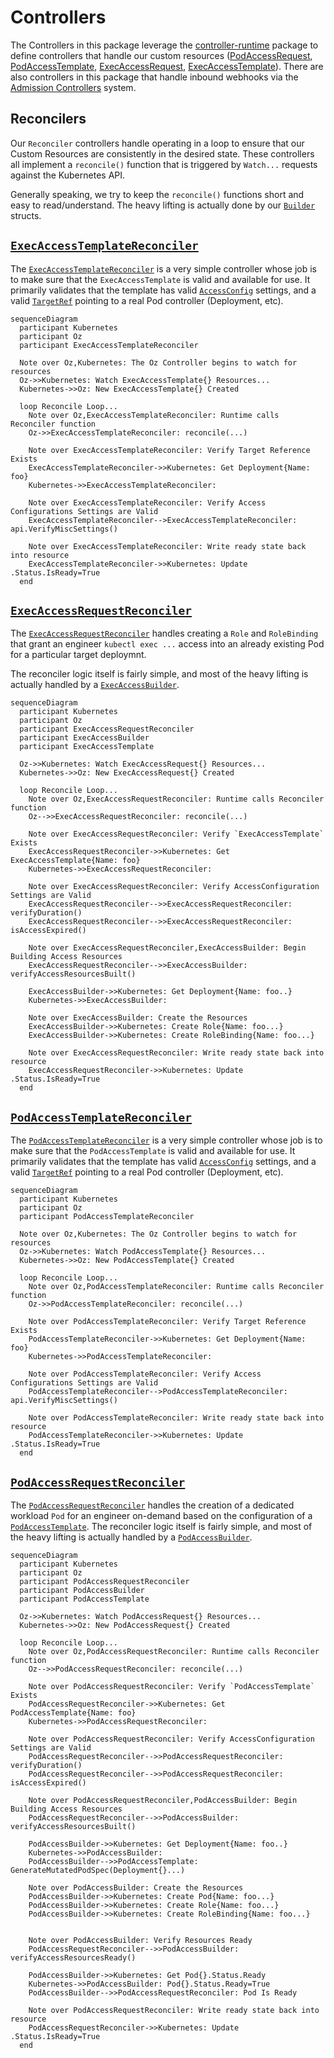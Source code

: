 [exec_access_request]: /API.md#execaccessrequest
[exec_access_template]: /API.md#execaccesstemplate
[pod_access_request]: /API.md#podaccessrequest
[pod_access_template]: /API.md#podaccesstemplate
[access_config]: /API.md#accessconfig
[target_ref]: /API.md#crossversionobjectreference
[builders]: ./builders/README.md
[runtime]: https://github.com/kubernetes-sigs/controller-runtime

# Controllers

The Controllers in this package leverage the [controller-runtime][runtime]
package to define controllers that handle our custom resources
([PodAccessRequest][pod_access_request],
[PodAccessTemplate][pod_access_template],
[ExecAccessRequest][exec_access_request],
[ExecAccessTemplate][exec_access_request]). There are also controllers in this
package that handle inbound webhooks via the [Admission
Controllers](https://kubernetes.io/docs/reference/access-authn-authz/admission-controllers/)
system.

## Reconcilers

Our `Reconciler` controllers handle operating in a loop to ensure that our
Custom Resources are consistently in the desired state. These controllers all
implement a `reconcile()` function that is triggered by `Watch...` requests
against the Kubernetes API.

Generally speaking, we try to keep the `reconcile()` functions short and easy
to read/understand. The heavy lifting is actually done by our
[`Builder`][builders] structs.

## [`ExecAccessTemplateReconciler`](exec_access_template_controller.go)

The [`ExecAccessTemplateReconciler`](exec_access_template_controller.go) is a
very simple controller whose job is to make sure that the `ExecAccessTemplate`
is valid and available for use. It primarily validates that the template has
valid [`AccessConfig`][access_config] settings, and a valid
[`TargetRef`][target_ref] pointing to a real Pod controller (Deployment, etc).

```mermaid
sequenceDiagram
  participant Kubernetes
  participant Oz
  participant ExecAccessTemplateReconciler
  
  Note over Oz,Kubernetes: The Oz Controller begins to watch for resources
  Oz->>Kubernetes: Watch ExecAccessTemplate{} Resources...
  Kubernetes->>Oz: New ExecAccessTemplate{} Created
  
  loop Reconcile Loop...
    Note over Oz,ExecAccessTemplateReconciler: Runtime calls Reconciler function
    Oz->>ExecAccessTemplateReconciler: reconcile(...)
    
    Note over ExecAccessTemplateReconciler: Verify Target Reference Exists
    ExecAccessTemplateReconciler->>Kubernetes: Get Deployment{Name: foo}
    Kubernetes->>ExecAccessTemplateReconciler: 
    
    Note over ExecAccessTemplateReconciler: Verify Access Configurations Settings are Valid
    ExecAccessTemplateReconciler-->ExecAccessTemplateReconciler: api.VerifyMiscSettings()
    
    Note over ExecAccessTemplateReconciler: Write ready state back into resource
    ExecAccessTemplateReconciler->>Kubernetes: Update .Status.IsReady=True
  end
```

## [`ExecAccessRequestReconciler`](exec_access_request_controller.go)

The [`ExecAccessRequestReconciler`](exec_access_request_controller.go) handles
creating a `Role` and `RoleBinding` that grant an engineer `kubectl exec ...`
access into an already existing Pod for a particular target deploymnt.

The reconciler logic itself is fairly simple, and most of the heavy lifting is
actually handled by a [`ExecAccessBuilder`](builders/exec_access_builder.go).

```mermaid
sequenceDiagram
  participant Kubernetes
  participant Oz
  participant ExecAccessRequestReconciler
  participant ExecAccessBuilder
  participant ExecAccessTemplate

  Oz->>Kubernetes: Watch ExecAccessRequest{} Resources...
  Kubernetes->>Oz: New ExecAccessRequest{} Created

  loop Reconcile Loop...
    Note over Oz,ExecAccessRequestReconciler: Runtime calls Reconciler function
    Oz-->>ExecAccessRequestReconciler: reconcile(...)

    Note over ExecAccessRequestReconciler: Verify `ExecAccessTemplate` Exists
    ExecAccessRequestReconciler->>Kubernetes: Get ExecAccessTemplate{Name: foo}
    Kubernetes->>ExecAccessRequestReconciler: 

    Note over ExecAccessRequestReconciler: Verify AccessConfiguration Settings are Valid
    ExecAccessRequestReconciler-->>ExecAccessRequestReconciler: verifyDuration()
    ExecAccessRequestReconciler-->>ExecAccessRequestReconciler: isAccessExpired()

    Note over ExecAccessRequestReconciler,ExecAccessBuilder: Begin Building Access Resources
    ExecAccessRequestReconciler-->>ExecAccessBuilder: verifyAccessResourcesBuilt()

    ExecAccessBuilder->>Kubernetes: Get Deployment{Name: foo..}
    Kubernetes->>ExecAccessBuilder: 

    Note over ExecAccessBuilder: Create the Resources
    ExecAccessBuilder->>Kubernetes: Create Role{Name: foo...}
    ExecAccessBuilder->>Kubernetes: Create RoleBinding{Name: foo...}

    Note over ExecAccessRequestReconciler: Write ready state back into resource
    ExecAccessRequestReconciler->>Kubernetes: Update .Status.IsReady=True
  end
```

## [`PodAccessTemplateReconciler`](pod_access_template_controller.go)

The [`PodAccessTemplateReconciler`](pod_access_template_controller.go) is a
very simple controller whose job is to make sure that the `PodAccessTemplate`
is valid and available for use. It primarily validates that the template has
valid [`AccessConfig`][access_config] settings, and a valid
[`TargetRef`][target_ref] pointing to a real Pod controller (Deployment, etc).

```mermaid
sequenceDiagram
  participant Kubernetes
  participant Oz
  participant PodAccessTemplateReconciler
  
  Note over Oz,Kubernetes: The Oz Controller begins to watch for resources
  Oz->>Kubernetes: Watch PodAccessTemplate{} Resources...
  Kubernetes->>Oz: New PodAccessTemplate{} Created
  
  loop Reconcile Loop...
    Note over Oz,PodAccessTemplateReconciler: Runtime calls Reconciler function
    Oz->>PodAccessTemplateReconciler: reconcile(...)
    
    Note over PodAccessTemplateReconciler: Verify Target Reference Exists
    PodAccessTemplateReconciler->>Kubernetes: Get Deployment{Name: foo}
    Kubernetes->>PodAccessTemplateReconciler: 
    
    Note over PodAccessTemplateReconciler: Verify Access Configurations Settings are Valid
    PodAccessTemplateReconciler-->PodAccessTemplateReconciler: api.VerifyMiscSettings()
    
    Note over PodAccessTemplateReconciler: Write ready state back into resource
    PodAccessTemplateReconciler->>Kubernetes: Update .Status.IsReady=True
  end
```

## [`PodAccessRequestReconciler`](pod_access_request_controller.go)

The [`PodAccessRequestReconciler`](pod_access_request_controller.go) handles
the creation of a dedicated workload `Pod` for an engineer on-demand based on
the configuration of a [`PodAccessTemplate`](#podaccesstemplatereconciler). The
reconciler logic itself is fairly simple, and most of the heavy lifting is
actually handled by a [`PodAccessBuilder`](builders/pod_access_builder.go).

```mermaid
sequenceDiagram
  participant Kubernetes
  participant Oz
  participant PodAccessRequestReconciler
  participant PodAccessBuilder
  participant PodAccessTemplate
  
  Oz->>Kubernetes: Watch PodAccessRequest{} Resources...
  Kubernetes->>Oz: New PodAccessRequest{} Created

  loop Reconcile Loop...
    Note over Oz,PodAccessRequestReconciler: Runtime calls Reconciler function
    Oz-->>PodAccessRequestReconciler: reconcile(...)
    
    Note over PodAccessRequestReconciler: Verify `PodAccessTemplate` Exists
    PodAccessRequestReconciler->>Kubernetes: Get PodAccessTemplate{Name: foo}
    Kubernetes->>PodAccessRequestReconciler: 
    
    Note over PodAccessRequestReconciler: Verify AccessConfiguration Settings are Valid
    PodAccessRequestReconciler-->>PodAccessRequestReconciler: verifyDuration()
    PodAccessRequestReconciler-->>PodAccessRequestReconciler: isAccessExpired()
    
    Note over PodAccessRequestReconciler,PodAccessBuilder: Begin Building Access Resources
    PodAccessRequestReconciler-->>PodAccessBuilder: verifyAccessResourcesBuilt()
    
    PodAccessBuilder->>Kubernetes: Get Deployment{Name: foo..}
    Kubernetes->>PodAccessBuilder: 
    PodAccessBuilder-->>PodAccessTemplate: GenerateMutatedPodSpec(Deployment{}...)

    Note over PodAccessBuilder: Create the Resources
    PodAccessBuilder->>Kubernetes: Create Pod{Name: foo...}
    PodAccessBuilder->>Kubernetes: Create Role{Name: foo...}
    PodAccessBuilder->>Kubernetes: Create RoleBinding{Name: foo...}
    

    Note over PodAccessBuilder: Verify Resources Ready
    PodAccessRequestReconciler-->>PodAccessBuilder: verifyAccessResourcesReady()
    
    PodAccessBuilder->>Kubernetes: Get Pod{}.Status.Ready
    Kubernetes->>PodAccessBuilder: Pod{}.Status.Ready=True
    PodAccessBuilder-->>PodAccessRequestReconciler: Pod Is Ready

    Note over PodAccessRequestReconciler: Write ready state back into resource
    PodAccessRequestReconciler->>Kubernetes: Update .Status.IsReady=True
  end
```